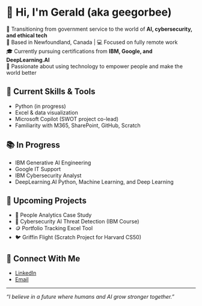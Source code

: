 # 👋 Hi, I'm Gerald (aka geegorbee)

🚀 Transitioning from government service to the world of **AI, cybersecurity, and ethical tech**  
📍 Based in Newfoundland, Canada | 💻 Focused on fully remote work  
🎓 Currently pursuing certifications from **IBM, Google, and DeepLearning.AI**  
🧠 Passionate about using technology to empower people and make the world better  

## 🔧 Current Skills & Tools
- Python (in progress)
- Excel & data visualization
- Microsoft Copilot (SWOT project co-lead)
- Familiarity with M365, SharePoint, GitHub, Scratch

## 📚 In Progress
- IBM Generative AI Engineering
- Google IT Support
- IBM Cybersecurity Analyst
- DeepLearning.AI Python, Machine Learning, and Deep Learning

## 📁 Upcoming Projects
- 🧠 People Analytics Case Study  
- 🔐 Cybersecurity AI Threat Detection (IBM Course)  
- 🪙 Portfolio Tracking Excel Tool  
- 🐦 Griffin Flight (Scratch Project for Harvard CS50)

## 🤝 Connect With Me
- [LinkedIn](https://www.linkedin.com/in/gerald-brown-63168223a)
- [Email](mailto:gerald.brown@alumni.utoronto.ca)

---

*“I believe in a future where humans and AI grow stronger together.”*

<!--
**geegorbee/Geegorbee** is a ✨ _special_ ✨ repository because its `README.md` (this file) appears on your GitHub profile.

Here are some ideas to get you started:

- 🔭 I’m currently working on ...
- 🌱 I’m currently learning ...
- 👯 I’m looking to collaborate on ...
- 🤔 I’m looking for help with ...
- 💬 Ask me about ...
- 📫 How to reach me: ...
- 😄 Pronouns: ...
- ⚡ Fun fact: ...
-->

